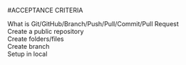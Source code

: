 #ACCEPTANCE CRITERIA

What is Git/GitHub/Branch/Push/Pull/Commit/Pull Request
<br>
Create a public repository
<br>
Create folders/files
<br>
Create branch
<br>
Setup in local
